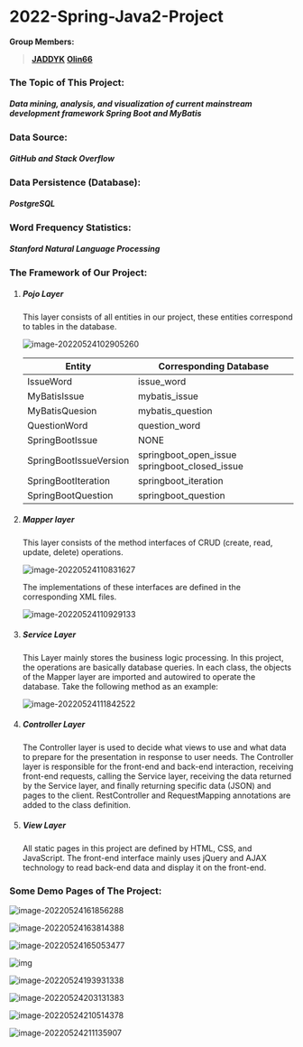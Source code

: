 # **2022-Spring-Java2-Project**

**Group Members:**
> [**JADDYK**](https://github.com/JADDYK)
> [**Olin66**](https://github.com/Olin66)

### **The Topic of This Project:**

##### *Data mining, analysis, and visualization of current mainstream development framework Spring Boot and MyBatis*

### Data Source:

##### *GitHub and Stack Overflow*

### Data Persistence (Database):

##### PostgreSQL

### Word Frequency Statistics:

##### Stanford Natural Language Processing

### The Framework of Our Project:

1. ##### Pojo Layer

   This layer consists of all entities in our project, these entities correspond to tables in the database.

   ![image-20220524102905260](https://s2.loli.net/2022/05/24/Ov7iZhy98HISPpl.png)

   | Entity                 | Corresponding Database                        |
      | ---------------------- | --------------------------------------------- |
   | IssueWord              | issue_word                                    |
   | MyBatisIssue           | mybatis_issue                                 |
   | MyBatisQuesion         | mybatis_question                              |
   | QuestionWord           | question_word                                 |
   | SpringBootIssue        | NONE                                          |
   | SpringBootIssueVersion | springboot_open_issue springboot_closed_issue |
   | SpringBootIteration    | springboot_iteration                          |
   | SpringBootQuestion     | springboot_question                           |

2. ##### Mapper layer

   This layer consists of the method interfaces of CRUD (create, read, update, delete) operations.

   ![image-20220524110831627](https://s2.loli.net/2022/05/24/1TwdbmPIleqHEou.png)

   The implementations of these interfaces are defined in the corresponding XML files.

   ![image-20220524110929133](https://s2.loli.net/2022/05/24/LXZDSlYkz5mRQeb.png)

3. ##### Service Layer

   This Layer mainly stores the business logic processing. In this project, the operations are basically database queries. In each class, the objects of the Mapper layer are imported and autowired to operate the database. Take the following method as an example:

   ![image-20220524111842522](https://s2.loli.net/2022/05/24/V6LFzMlhBQoaDSg.png)

4. ##### Controller Layer

   The Controller layer is used to decide what views to use and what data to prepare for the presentation in response to user needs. The Controller layer is responsible for the front-end and back-end interaction, receiving front-end requests, calling the Service layer, receiving the data returned by the Service layer, and finally returning specific data (JSON) and pages to the client. RestController and RequestMapping annotations are added to the class definition.

5. ##### View Layer

   All static pages in this project are defined by HTML, CSS, and JavaScript. The front-end interface mainly uses jQuery and AJAX technology to read back-end data and display it on the front-end.

### Some Demo Pages of The Project:

![image-20220524161856288](https://s2.loli.net/2022/05/24/MpzuQdFeXqYNsfV.png)

![image-20220524163814388](https://s2.loli.net/2022/05/24/GbzANKgE2IOY1fV.png)

![image-20220524165053477](https://s2.loli.net/2022/07/06/LBYRqy6Fmo9bHVX.png)

![img](https://s2.loli.net/2022/05/24/7PGIpaM5Tnx3R9e.jpg)

![image-20220524193931338](https://s2.loli.net/2022/05/24/xRohEb28r4dS1Di.png)

![image-20220524203131383](https://s2.loli.net/2022/05/24/xw8Qtieojfgs5ZD.png)

![image-20220524210514378](https://s2.loli.net/2022/05/24/4zOqmETvPky6GWl.png)

![image-20220524211135907](https://s2.loli.net/2022/05/24/mHQwWlzKx8CX9ct.png)